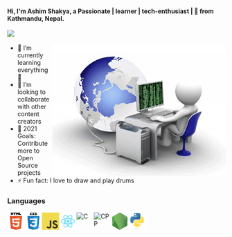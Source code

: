 <!-- Intro about me -->

#### Hi, I'm Ashim Shakya, a Passionate | learner | tech-enthusiast | 🙌 from Kathmandu, Nepal.
![](https://visitor-badge.glitch.me/badge?page_id=djcoder-git)

<img alt="My github" align="right" src="https://github.com/djcoder-git/djcoder-git/blob/main/Images/sound.gif">

- 🌱 I’m currently learning everything 🤣
- 👯 I’m looking to collaborate with other content creators
- 🥅 2021 Goals: Contribute more to Open Source projects
- ⚡ Fun fact: I love to draw and play drums

<!-- Languages and tools -->

### Languages

<img align="left" alt="HTML5" width="40" height="40" src="https://raw.githubusercontent.com/github/explore/80688e429a7d4ef2fca1e82350fe8e3517d3494d/topics/html/html.png" />
<img align="left" alt="CSS3" width="40" height="40" src="https://raw.githubusercontent.com/github/explore/80688e429a7d4ef2fca1e82350fe8e3517d3494d/topics/css/css.png" />
<img align="left" alt="JavaScript" width="40" height="40" src="https://raw.githubusercontent.com/github/explore/80688e429a7d4ef2fca1e82350fe8e3517d3494d/topics/javascript/javascript.png" />
<img align="left" alt="React" width="40" height="40" src="https://raw.githubusercontent.com/github/explore/80688e429a7d4ef2fca1e82350fe8e3517d3494d/topics/react/react.png" />
<img align="left" alt="C" width="40" height="40" src="https://www.kindpng.com/picc/m/403-4039227_c-language-logo-png-transparent-png.png" />
<img align="left" alt="CPP" width="40" height="40" src="https://www.pikpng.com/pngl/m/469-4698781_learning-c-programming-4-c-logo-svg-clipart.png" />
<img align="left" alt="Node.js" width="40" height="40" src="https://raw.githubusercontent.com/github/explore/80688e429a7d4ef2fca1e82350fe8e3517d3494d/topics/nodejs/nodejs.png" />
<img align="left" src="https://github.com/djcoder-git/djcoder-git/blob/main/Images/Python.svg" alt="python" width="40" height="40"/>
